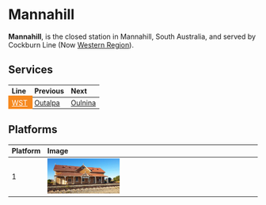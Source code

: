 # Mannahill
**Mannahill**, is the closed station in Mannahill, South Australia, and served by Cockburn Line (Now [Western Region](/train/wst)).

## Services

| Line | Previous | Next |
| :--- | :--- | :--- |
| <mark style="background-color: #F6891F; display: inline-block; padding: 6px 10px; margin: -6px -10px;"><a href="/train/wst" style="color: #fff;">WST</a></mark> | [Outalpa](/outalpa/outalpa) | [Oulnina](/oulnina/oulnina) |

## Platforms

| Platform | Image |
| :--- | :--- |
| 1 | <img src="platform1.png" width="35%" height="35%"> |